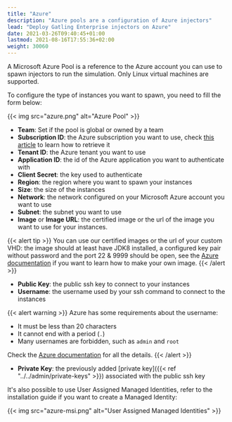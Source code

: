 ```yaml
---
title: "Azure"
description: "Azure pools are a configuration of Azure injectors"
lead: "Deploy Gatling Enterprise injectors on Azure"
date: 2021-03-26T09:40:45+01:00
lastmod: 2021-08-16T17:55:36+02:00
weight: 30060
---
```


A Microsoft Azure Pool is a reference to the Azure account you can use to spawn injectors to run the simulation. Only Linux virtual machines are supported.

To configure the type of instances you want to spawn, you need to fill the form below:

{{< img src="azure.png" alt="Azure Pool" >}}

- **Team**: Set if the pool is global or owned by a team
- **Subscription ID**: the Azure subscription you want to use, check [this article](https://www.inkoop.io/blog/how-to-get-azure-api-credentials/) to learn how to retrieve it
- **Tenant ID**: the Azure tenant you want to use
- **Application ID**: the id of the Azure application you want to authenticate with
- **Client Secret**: the key used to authenticate
- **Region**: the region where you want to spawn your instances
- **Size**: the size of the instances
- **Network**: the network configured on your Microsoft Azure account you want to use
- **Subnet**: the subnet you want to use
- **Image** or **Image URL**: the certified image or the url of the image you want to use for your instances.

{{< alert tip >}}
You can use our certified images or the url of your custom VHD: the image should at least have JDK8 installed, a configured key pair without password and the port 22 & 9999 should be open, see the [Azure documentation](https://docs.microsoft.com/en-us/azure/virtual-machines/virtual-machines-linux-capture-image) if you want to learn how to make your own image.
{{< /alert >}}

- **Public Key**: the public ssh key to connect to your instances
- **Username**: the username used by your ssh command to connect to the instances

{{< alert warning >}}
Azure has some requirements about the username:

- It must be less than 20 characters
- It cannot end with a period (`.`)
- Many usernames are forbidden, such as `admin` and `root`

Check the [Azure documentation](https://docs.microsoft.com/en-us/azure/virtual-machines/windows/faq#what-are-the-username-requirements-when-creating-a-vm-) for all the details.
{{< /alert >}}

- **Private Key**: the previously added [private key]({{< ref "../../admin/private-keys" >}}) associated with the public ssh key

It's also possible to use User Assigned Managed Identities, refer to the installation guide if you want to create a Managed Identity:

{{< img src="azure-msi.png" alt="User Assigned Managed Identities" >}}
